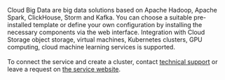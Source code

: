 Cloud Big Data are big data solutions based on Apache Hadoop, Apache Spark, ClickHouse, Storm and Kafka. You can choose a suitable pre-installed template or define your own configuration by installing the necessary components via the web interface. Integration with Cloud Storage object storage, virtual machines, Kubernetes clusters, GPU computing, cloud machine learning services is supported.<br><br><warn>To connect the service and create a cluster, contact [technical support](mailto:support@mcs.mail.ru) or leave a request on [the service website](https://cloud.vk.com/bigdata/).</warn>